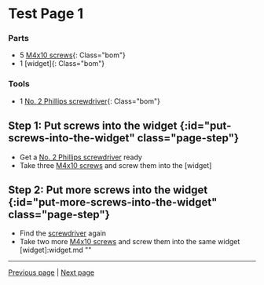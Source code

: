 [M4x10 screws]:Parts/M4x10PanSteel.md ""
[No. 2 Phillips screwdriver]:Parts/Screwdriver_Philips_No2.md ""
# Test Page 1



### Parts

* 5 [M4x10 screws]{: Class="bom"} 
* 1 [widget]{: Class="bom"} 


### Tools

* 1 [No. 2 Phillips screwdriver]{: Class="bom"} 




## Step 1: Put screws into the widget {:id="put-screws-into-the-widget" class="page-step"}

* Get a [No. 2 Phillips screwdriver] ready
* Take three [M4x10 screws] and screw them into the [widget]

## Step 2: Put more screws into the widget {:id="put-more-screws-into-the-widget" class="page-step"}

* Find the [screwdriver][No. 2 Phillips screwdriver] again
* Take two more [M4x10 screws] and screw them into the same widget
[widget]:widget.md ""

---

[Previous page](index_BOM.md) | [Next page](testpage2.md)